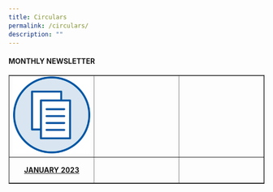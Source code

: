 ```yaml
---
title: Circulars
permalink: /circulars/
description: ""
---
```

<h4><strong>MONTHLY NEWSLETTER</strong></h4>
<table style="border-collapse: collapse; width: 100%;" border="1">
<tbody>
<tr>
<td style="width: 33.3333%;"><a href="/files/January-2023.pdf"><img src="/images/mn.png"></a></td>
<td style="width: 33.3333%;">&nbsp;</td>
<td style="width: 33.3333%;">&nbsp;</td>
</tr>
<tr>
<td style="width: 33.3333%;"><p style="text-align: center;"><strong><a href="/files/January-2023.pdf">JANUARY 2023</a></strong></p></td>
<td style="width: 33.3333%;">&nbsp;</td>
<td style="width: 33.3333%;">&nbsp;</td>
</tr>
</tbody>
</table>
